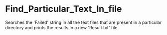 # Find_Particular_Text_In_file
Searches the 'Failed' string in all the text files that are present in a particular directory and prints the results in a new 'Result.txt' file.
